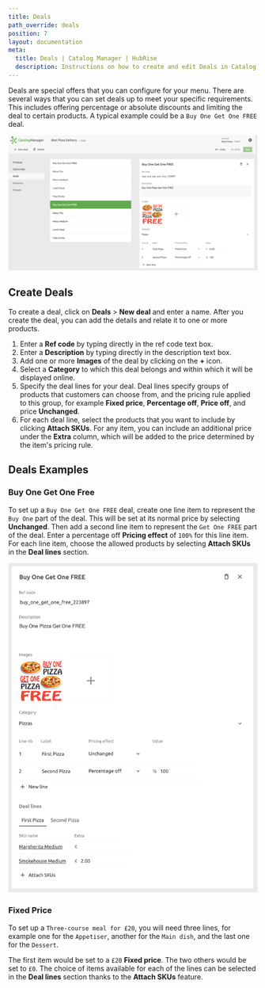 ```yaml
---
title: Deals
path_override: deals
position: 7
layout: documentation
meta:
  title: Deals | Catalog Manager | HubRise
  description: Instructions on how to create and edit Deals in Catalog Manager. Synchronise catalogs between your EPOS and your apps.
---
```


Deals are special offers that you can configure for your menu. There are several ways that you can set deals up to meet your specific requirements. This includes offering percentage or absolute discounts and limiting the deal to certain products. A typical example could be a `Buy One Get One FREE` deal.

![Catalog Manager Deals list](./images/005-2x-deals-list.png)

## Create Deals

To create a deal, click on **Deals** > **New deal** and enter a name. After you create the deal, you can add the details and relate it to one or more products.

1. Enter a **Ref code** by typing directly in the ref code text box.
1. Enter a **Description** by typing directly in the description text box.
1. Add one or more **Images** of the deal by clicking on the **+** icon.
1. Select a **Category** to which this deal belongs and within which it will be displayed online.
1. Specify the deal lines for your deal. Deal lines specify groups of products that customers can choose from, and the pricing rule applied to this group, for example **Fixed price**, **Percentage off**, **Price off**, and price **Unchanged**.
1. For each deal line, select the products that you want to include by clicking **Attach SKUs**. For any item, you can include an additional price under the **Extra** column, which will be added to the price determined by the item's pricing rule.

## Deals Examples

### Buy One Get One Free

To set up a `Buy One Get One FREE` deal, create one line item to represent the `Buy One` part of the deal. This will be set at its normal price by selecting **Unchanged**. Then add a second line item to represent the `Get One FREE` part of the deal. Enter a percentage off **Pricing effect** of `100%` for this line item. For each line item, choose the allowed products by selecting **Attach SKUs** in the **Deal lines** section.

![Catalog Manager Deal Details](./images/012-2x-deal-details.png)

### Fixed Price

To set up a `Three-course meal for £20`, you will need three lines, for example one for the `Appetiser`, another for the `Main dish`, and the last one for the `Dessert`.

The first item would be set to a `£20` **Fixed price**. The two others would be set to `£0`. The choice of items available for each of the lines can be selected in the **Deal lines** section thanks to the **Attach SKUs** feature.
